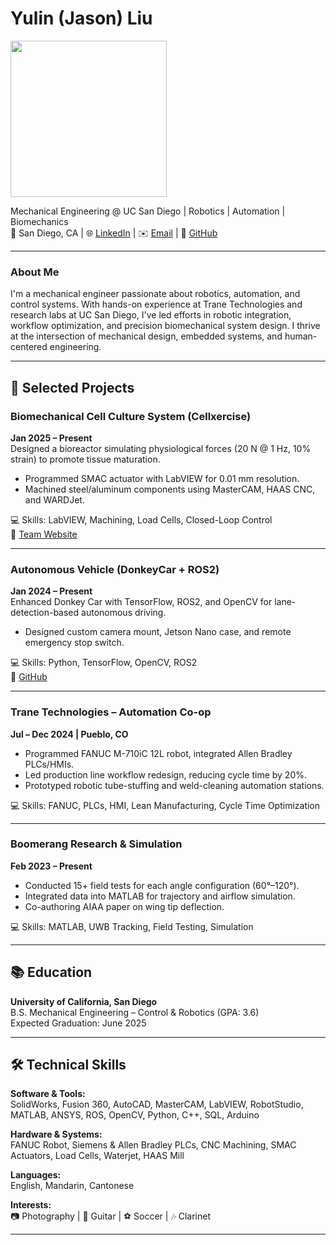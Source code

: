 # Yulin (Jason) Liu

<img src="https://avatars.githubusercontent.com/u/151251752?v=4" width="250"/>

Mechanical Engineering @ UC San Diego | Robotics | Automation | Biomechanics  
📍 San Diego, CA | 🌐 [LinkedIn](https://linkedin.com/in/yulin-liu-473862230) | ✉️ [Email](mailto:yul202@ucsd.edu) | 🔗 [GitHub](https://github.com/JL2200)

---

### About Me

I'm a mechanical engineer passionate about robotics, automation, and control systems. With hands-on experience at Trane Technologies and research labs at UC San Diego, I've led efforts in robotic integration, workflow optimization, and precision biomechanical system design. I thrive at the intersection of mechanical design, embedded systems, and human-centered engineering.

---

## 🔬 Selected Projects

### **Biomechanical Cell Culture System (Cellxercise)**
**Jan 2025 – Present**  
Designed a bioreactor simulating physiological forces (20 N @ 1 Hz, 10% strain) to promote tissue maturation.  
- Programmed SMAC actuator with LabVIEW for 0.01 mm resolution.  
- Machined steel/aluminum components using MasterCAM, HAAS CNC, and WARDJet.  

💻 Skills: LabVIEW, Machining, Load Cells, Closed-Loop Control  
🔗 [Team Website](https://sites.google.com/eng.ucsd.edu/mae156b-2025spring-team02/home)

---

### **Autonomous Vehicle (DonkeyCar + ROS2)**
**Jan 2024 – Present**  
Enhanced Donkey Car with TensorFlow, ROS2, and OpenCV for lane-detection-based autonomous driving.  
- Designed custom camera mount, Jetson Nano case, and remote emergency stop switch.  

💻 Skills: Python, TensorFlow, OpenCV, ROS2  
🔗 [GitHub](https://github.com/JL2200/mae148_group8)

---

### **Trane Technologies – Automation Co-op**
**Jul – Dec 2024 | Pueblo, CO**  
- Programmed FANUC M-710iC 12L robot, integrated Allen Bradley PLCs/HMIs.  
- Led production line workflow redesign, reducing cycle time by 20%.  
- Prototyped robotic tube-stuffing and weld-cleaning automation stations.  

💻 Skills: FANUC, PLCs, HMI, Lean Manufacturing, Cycle Time Optimization

---

### **Boomerang Research & Simulation**
**Feb 2023 – Present**  
- Conducted 15+ field tests for each angle configuration (60°–120°).  
- Integrated data into MATLAB for trajectory and airflow simulation.  
- Co-authoring AIAA paper on wing tip deflection.

💻 Skills: MATLAB, UWB Tracking, Field Testing, Simulation

---

## 📚 Education

**University of California, San Diego**  
B.S. Mechanical Engineering – Control & Robotics (GPA: 3.6)  
Expected Graduation: June 2025

---

## 🛠 Technical Skills

**Software & Tools:**  
SolidWorks, Fusion 360, AutoCAD, MasterCAM, LabVIEW, RobotStudio, MATLAB, ANSYS, ROS, OpenCV, Python, C++, SQL, Arduino  

**Hardware & Systems:**  
FANUC Robot, Siemens & Allen Bradley PLCs, CNC Machining, SMAC Actuators, Load Cells, Waterjet, HAAS Mill

**Languages:**  
English, Mandarin, Cantonese  

**Interests:**  
📷 Photography | 🎸 Guitar | ⚽ Soccer | 🎶 Clarinet

---
